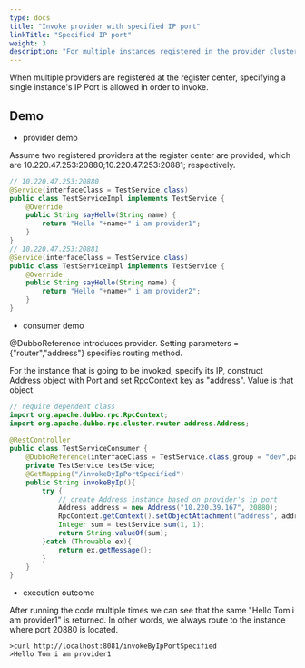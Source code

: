 ```yaml
---
type: docs
title: "Invoke provider with specified IP port"
linkTitle: "Specified IP port"
weight: 3
description: "For multiple instances registered in the provider cluster, specify Ip:Port to invoke."
---
```


When multiple providers are registered at the register center, specifying a single instance's IP Port is allowed in order to invoke.

## Demo

- provider demo

Assume two registered providers at the register center are provided, which are 10.220.47.253:20880;10.220.47.253:20881; respectively.  

```java
// 10.220.47.253:20880
@Service(interfaceClass = TestService.class)
public class TestServiceImpl implements TestService {
    @Override
    public String sayHello(String name) {
        return "Hello "+name+" i am provider1";
    }
}
// 10.220.47.253:20881
@Service(interfaceClass = TestService.class)
public class TestServiceImpl implements TestService {
    @Override
    public String sayHello(String name) {
        return "Hello "+name+" i am provider2";
    }
}
```

- consumer demo

@DubboReference introduces provider. Setting parameters = {"router","address"} specifies routing method.

For the instance that is going to be invoked, specify its IP, construct Address object with Port and set RpcContext key as "address". Value is that object.

```java
// require dependent class
import org.apache.dubbo.rpc.RpcContext;
import org.apache.dubbo.rpc.cluster.router.address.Address;
    
@RestController
public class TestServiceConsumer {
    @DubboReference(interfaceClass = TestService.class,group = "dev",parameters = {"router","address"})
    private TestService testService;
    @GetMapping("/invokeByIpPortSpecified")
    public String invokeByIp(){
        try {
            // create Address instance based on provider's ip port
            Address address = new Address("10.220.39.167", 20880);
            RpcContext.getContext().setObjectAttachment("address", address);
            Integer sum = testService.sum(1, 1);
            return String.valueOf(sum);
        }catch (Throwable ex){
            return ex.getMessage();
        }
    }
}
```

- execution outcome

After running the code multiple times we can see that the same "Hello Tom i am provider1" is returned. In other words, we always route to the instance where port 20880 is located. 

```
>curl http://localhost:8081/invokeByIpPortSpecified
>Hello Tom i am provider1             
```
